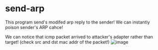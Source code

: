 # send-arp
This program send's modifed arp reply to the sender!
We can instantly poison sender's ARP cahce!

We can notice that icmp packet arrived to attacker's adapter rather than target! (check src and dst mac addr of the packet!)
![image](https://user-images.githubusercontent.com/31784008/134749008-a0fe3d98-8524-4a02-8b8c-9979395f4741.png)
